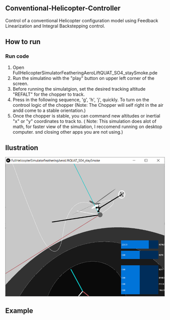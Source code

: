 ## Conventional-Helicopter-Controller
Control of a conventional Helicopter configuration model using Feedback Linearization and Integral Backstepping control.


## How to run
### Run code
1) Open FullHelicopterSimulatorFeatheringAeroLiftQUAT_SO4_staySmoke.pde
2) Run the simulatino with the "play" button on upper left corner of the screen.
3) Before running the simulatgion, set the desired tracking altitude "REFALT" for the chopper to track. 
4) Press in the following sequence, 'g', 'h', 'j', quickly. To turn on the controol logic of the chopper
    (Note: The Chopper will self right in the air andd come to a stable orientation.)
5) Once the chopper is stable, you can command new altitudes or inertial "x" or "y" coordinates to track to.
    ( Note: This simulation does alot of math, for faster view of the simulation, I reccomend running on desktop computer.
            snd closing other apps you are not using.)
    
## Ilustration


<img src="https://github.com/Tac321/Conventional-Helicopter-Controller/blob/master/Images/Chopper.png" width="700" />


## Example




